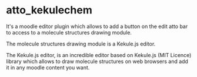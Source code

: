 # atto_kekulechem
It's a moodle editor plugin which allows to add a button on the edit atto bar to access to a molecule structures drawing module.

The molecule structures drawing module is a Kekule.js editor.

The Kekule.js editor, is an incredible editor based on Kekule.js (MIT Licence) library which allows to draw molecule structures on web browsers and add it in any moodle content you want.

